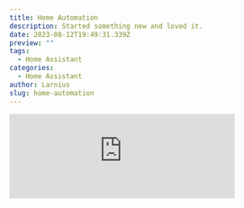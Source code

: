 ```yaml
---
title: Home Automation
description: Started something new and loved it.
date: 2023-08-12T19:49:31.339Z
preview: ""
tags:
  - Home Assistant
categories:
  - Home Assistant
author: Larnius
slug: home-automation
---
```

<iframe src="https://mastodontech.de/@larnius/110459484658303129/embed" class="mastodon-embed" style="max-width: 100%; border: 0" width="400" allowfullscreen="allowfullscreen"></iframe><script src="https://mastodontech.de/embed.js" async="async"></script>

